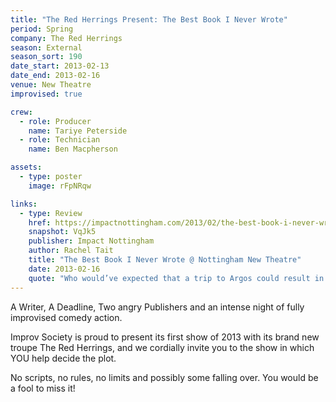 ```yaml
---
title: "The Red Herrings Present: The Best Book I Never Wrote"
period: Spring
company: The Red Herrings
season: External
season_sort: 190
date_start: 2013-02-13
date_end: 2013-02-16
venue: New Theatre
improvised: true

crew:
  - role: Producer
    name: Tariye Peterside
  - role: Technician
    name: Ben Macpherson

assets:
  - type: poster
    image: rFpNRqw

links:
  - type: Review
    href: https://impactnottingham.com/2013/02/the-best-book-i-never-wrote-nottingham-new-theatre/
    snapshot: VqJk5
    publisher: Impact Nottingham
    author: Rachel Tait
    title: "The Best Book I Never Wrote @ Nottingham New Theatre"
    date: 2013-02-16
    quote: "Who would’ve expected that a trip to Argos could result in mass murder? There are so many twists and turns in this production that I would recommend it to all. Whatever your comedic preference, the adaptability of this performance ensures there is a laugh out loud moment for every member of the audience."
---
```


A Writer, A Deadline, Two angry Publishers and an intense night of fully improvised comedy action. 

Improv Society is proud to present its first show of 2013 with its brand new troupe The Red Herrings, and we cordially invite you to the show in which YOU help decide the plot.

No scripts, no rules, no limits and possibly some falling over. You would be a fool to miss it!